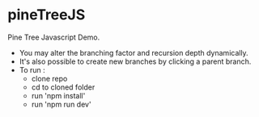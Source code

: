# pineTreeJS
Pine Tree Javascript Demo.
- You may alter the branching factor and recursion depth dynamically.
- It's also possible to create new branches by clicking a parent branch.
- To run :
  - clone repo
  - cd to cloned folder
  - run 'npm install'
  - run 'npm run dev'

